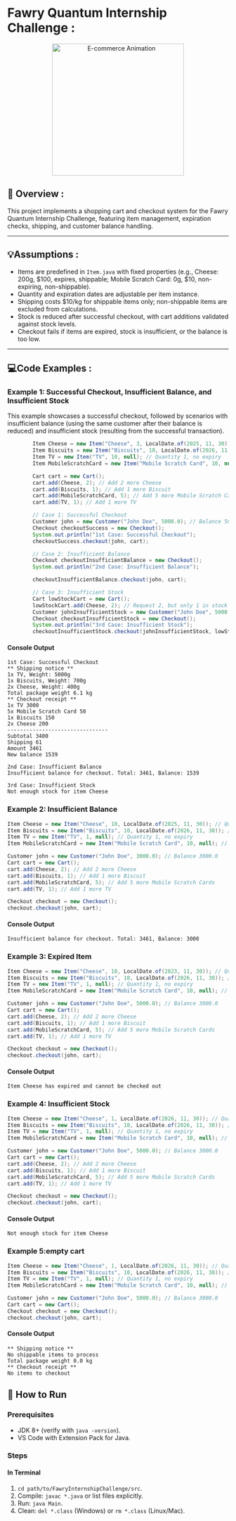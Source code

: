 # Fawry Quantum Internship Challenge :
<p align="center">
  <img src="https://cdn.dribbble.com/users/656025/screenshots/2782309/tienda.gif" alt="E-commerce Animation" width="300" />
</p>

## 🚀 Overview :
This project implements a shopping cart and checkout system for the Fawry Quantum Internship Challenge, featuring item management, expiration checks, shipping, and customer balance handling. 

---

## 💡Assumptions : 
- Items are predefined in `Item.java` with fixed properties (e.g., Cheese: 200g, $100, expires, shippable; Mobile Scratch Card: 0g, $10, non-expiring, non-shippable).
- Quantity and expiration dates are adjustable per item instance.
- Shipping costs $10/kg for shippable items only; non-shippable items are excluded from calculations.
- Stock is reduced after successful checkout, with cart additions validated against stock levels.
- Checkout fails if items are expired, stock is insufficient, or the balance is too low.

---

## 💻Code Examples :

### Example 1: Successful Checkout, Insufficient Balance, and Insufficient Stock
This example showcases a successful checkout, followed by scenarios with insufficient balance (using the same customer after their balance is reduced) and insufficient stock (resulting from the successful transaction).
```java
        Item Cheese = new Item("Cheese", 3, LocalDate.of(2025, 11, 30)); // Quantity 3, expires 2025-11-30
        Item Biscuits = new Item("Biscuits", 10, LocalDate.of(2026, 11, 30)); // Quantity 10, expires 2026-11-30
        Item TV = new Item("TV", 10, null); // Quantity 1, no expiry
        Item MobileScratchCard = new Item("Mobile Scratch Card", 10, null); // Quantity 10, no expiry

        Cart cart = new Cart();
        cart.add(Cheese, 2); // Add 2 more Cheese
        cart.add(Biscuits, 1); // Add 1 more Biscuit
        cart.add(MobileScratchCard, 5); // Add 5 more Mobile Scratch Cards
        cart.add(TV, 1); // Add 1 more TV

        // Case 1: Successful Checkout
        Customer john = new Customer("John Doe", 5000.0); // Balance 5000.0
        Checkout checkoutSuccess = new Checkout();
        System.out.println("1st Case: Successful Checkout");
        checkoutSuccess.checkout(john, cart); 

        // Case 2: Insufficient Balance
        Checkout checkoutInsufficientBalance = new Checkout();
        System.out.println("2nd Case: Insufficient Balance");

        checkoutInsufficientBalance.checkout(john, cart); 

        // Case 3: Insufficient Stock
        Cart lowStockCart = new Cart();
        lowStockCart.add(Cheese, 2); // Request 2, but only 1 in stock
        Customer johnInsufficientStock = new Customer("John Doe", 5000.0); // Balance 5000.0
        Checkout checkoutInsufficientStock = new Checkout();
        System.out.println("3rd Case: Insufficient Stock");
        checkoutInsufficientStock.checkout(johnInsufficientStock, lowStockCart);

```
#### Console Output
```
1st Case: Successful Checkout
** Shipping notice **
1x TV, Weight: 5000g
1x Biscuits, Weight: 700g
2x Cheese, Weight: 400g
Total package weight 6.1 kg
** Checkout receipt **
1x TV 3000
5x Mobile Scratch Card 50
1x Biscuits 150
2x Cheese 200
--------------------------------
Subtotal 3400
Shipping 61
Amount 3461
New balance 1539

2nd Case: Insufficient Balance
Insufficient balance for checkout. Total: 3461, Balance: 1539

3rd Case: Insufficient Stock
Not enough stock for item Cheese
```



### Example 2: Insufficient Balance
```java
Item Cheese = new Item("Cheese", 10, LocalDate.of(2025, 11, 30)); // Quantity 10, expires 2025-11-30
Item Biscuits = new Item("Biscuits", 10, LocalDate.of(2026, 11, 30)); // Quantity 10, expires 2026-11-30
Item TV = new Item("TV", 1, null); // Quantity 1, no expiry
Item MobileScratchCard = new Item("Mobile Scratch Card", 10, null); // Quantity 10, no expiry

Customer john = new Customer("John Doe", 3000.0); // Balance 3000.0
Cart cart = new Cart();
cart.add(Cheese, 2); // Add 2 more Cheese
cart.add(Biscuits, 1); // Add 1 more Biscuit
cart.add(MobileScratchCard, 5); // Add 5 more Mobile Scratch Cards
cart.add(TV, 1); // Add 1 more TV

Checkout checkout = new Checkout();
checkout.checkout(john, cart);
```
#### Console Output
```
Insufficient balance for checkout. Total: 3461, Balance: 3000
```


### Example 3: Expired Item
```java
Item Cheese = new Item("Cheese", 10, LocalDate.of(2023, 11, 30)); // Quantity 10, expired as of 2023-07-04
Item Biscuits = new Item("Biscuits", 10, LocalDate.of(2026, 11, 30)); // Quantity 10, expires 2026-11-30
Item TV = new Item("TV", 1, null); // Quantity 1, no expiry
Item MobileScratchCard = new Item("Mobile Scratch Card", 10, null); // Quantity 10, no expiry

Customer john = new Customer("John Doe", 5000.0); // Balance 3000.0
Cart cart = new Cart();
cart.add(Cheese, 2); // Add 2 more Cheese
cart.add(Biscuits, 1); // Add 1 more Biscuit
cart.add(MobileScratchCard, 5); // Add 5 more Mobile Scratch Cards
cart.add(TV, 1); // Add 1 more TV

Checkout checkout = new Checkout();
checkout.checkout(john, cart);
```
#### Console Output
```
Item Cheese has expired and cannot be checked out
```



### Example 4: Insufficient Stock
```java
Item Cheese = new Item("Cheese", 1, LocalDate.of(2026, 11, 30)); // Quantity 1, expired as of 2026-07-04
Item Biscuits = new Item("Biscuits", 10, LocalDate.of(2026, 11, 30)); // Quantity 10, expires 2026-11-30
Item TV = new Item("TV", 1, null); // Quantity 1, no expiry
Item MobileScratchCard = new Item("Mobile Scratch Card", 10, null); // Quantity 10, no expiry

Customer john = new Customer("John Doe", 5000.0); // Balance 3000.0
Cart cart = new Cart();
cart.add(Cheese, 2); // Add 2 more Cheese
cart.add(Biscuits, 1); // Add 1 more Biscuit
cart.add(MobileScratchCard, 5); // Add 5 more Mobile Scratch Cards
cart.add(TV, 1); // Add 1 more TV

Checkout checkout = new Checkout();
checkout.checkout(john, cart);
```
#### Console Output
```
Not enough stock for item Cheese
```

### Example 5:empty cart
```java
Item Cheese = new Item("Cheese", 1, LocalDate.of(2026, 11, 30)); // Quantity 1, expired as of 2026-07-04
Item Biscuits = new Item("Biscuits", 10, LocalDate.of(2026, 11, 30)); // Quantity 10, expires 2026-11-30
Item TV = new Item("TV", 1, null); // Quantity 1, no expiry
Item MobileScratchCard = new Item("Mobile Scratch Card", 10, null); // Quantity 10, no expiry

Customer john = new Customer("John Doe", 5000.0); // Balance 3000.0
Cart cart = new Cart();
Checkout checkout = new Checkout();
checkout.checkout(john, cart);
```
#### Console Output
```
** Shipping notice **
No shippable items to process
Total package weight 0.0 kg
** Checkout receipt **
No items to checkout
```

## 🧠 How to Run
### Prerequisites
- JDK 8+ (verify with `java -version`).
- VS Code with Extension Pack for Java.

### Steps

#### In Terminal
1. `cd path/to/FawryInternshipChallenge/src`.
2. Compile: `javac *.java` or list files explicitly.
3. Run: `java Main`.
4. Clean: `del *.class` (Windows) or `rm *.class` (Linux/Mac).
